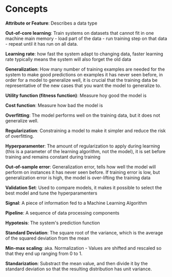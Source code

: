 # Concepts

**Attribute or Feature**: Describes a data type

**Out-of-core learning**: Train systems on datasets that cannot fit in one machine main memory - load part of the data - run training step on that data - repeat until it has run on all data. 

**Learning rate**: how fast the system adapt to changing data, faster learning rate typically means the system will also forget the old data

**Generalization**: How many number of training examples are needed for the system to make good predictions on examples it has never seen before, in order for a model to generalize well, it is crucial that the training data be representative of the new cases that you want the model to generalize to.

**Utility function (fitness function)**: Measure hoy good the model is

**Cost function**: Measure how bad the model is

**Overfitting**: The model performs well on the training data, but it does not generalize well.

**Regularization**: Constraining a model to make it simpler and reduce the risk of overfitting.

**Hyperparamenter**: The amount of regularization to apply during learning (this is a parameter of the learning algorithm, not the model), it is set before training and remains constant during training

**Out-of-sample error**: Generalization error, tells how well the model will perform on instances it has never seen before. If training error is low, but generalization error is high, the model is over-lifting the training data 

**Validation Set**: Used to compare models, it makes it possible to select the best model and tune the hyperparamenters

**Signal**: A piece of information fed to a Machine Learning Algorithm

**Pipeline**: A sequence of data processing components

**Hypotesis**: The system's prediction function

**Standard Deviation**: The square root of the variance, which is the average of the squared deviation from the mean

**Min-max scaling**: aka. Normalization - Values are shifted and rescaled so that they end up ranging from 0 to 1.

**Standarization**: Substract the mean value, and then divide it by the standard deviation so that the resulting distribution has unit variance.